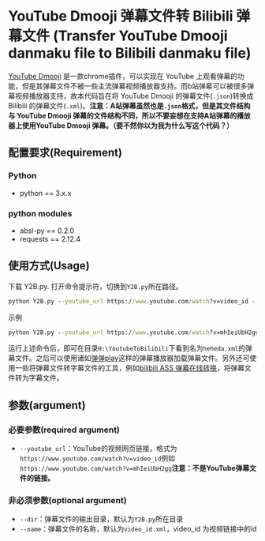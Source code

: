 # YouTube Dmooji 弹幕文件转 Bilibili 弹幕文件 (Transfer YouTube Dmooji danmaku file to Bilibili danmaku file)
[YouTube Dmooji](https://chrome.google.com/webstore/detail/dmooji-live-comments-danm/dcacgbaadlgfnmcpjncoobionpjnbnih) 是一款chrome插件，可以实现在 YouTube 上观看弹幕的功能，但是其弹幕文件不被一些主流弹幕视频播放器支持。而b站弹幕可以被很多弹幕视频播放器支持，故本代码旨在将 YouTube Dmooji 的弹幕文件(`.json`)转换成 Bilibili 的弹幕文件(`.xml`)。**注意：A站弹幕虽然也是`.json`格式，但是其文件结构与 YouTube Dmooji 弹幕的文件结构不同，所以不要妄想在支持A站弹幕的播放器上使用YouTube Dmooji 弹幕。（要不然你以为我为什么写这个代码？）**
## 配置要求(Requirement)
### Python
* python == 3.x.x
### python modules
* absl-py == 0.2.0
* requests == 2.12.4
## 使用方式(Usage)
下载 Y2B.py. 打开命令提示符，切换到`Y2B.py`所在路径。
```cmd
python Y2B.py --youtube_url https://www.youtube.com/watch?v=video_id --dir D:\YouDirectory --name YourFileName
```
示例
```cmd
python Y2B.py --youtube_url https://www.youtube.com/watch?v=mhIeiUbH2gg --dir H:\YoutubeToBilibili --name heheda
```
运行上述命令后，即可在目录`H:\YoutubeToBilibili`下看到名为`heheda.xml`的弹幕文件。之后可以使用诸如[弹弹play](http://dandanplay.com/)这样的弹幕播放器加载弹幕文件。另外还可使用一些将弹幕文件转字幕文件的工具，例如[bilibili ASS 弹幕在线转换](https://tiansh.github.io/us-danmaku/bilibili/)，将弹幕文件转为字幕文件。
## 参数(argument)
### 必要参数(required argument)
- `--youtube_url`：YouTube的视频网页链接，格式为`https://www.youtube.com/watch?v=video_id`例如`https://www.youtube.com/watch?v=mhIeiUbH2gg`**注意：不是YouTube弹幕文件的链接。**
### 非必须参数(optional argument)
- `--dir`：弹幕文件的输出目录，默认为`Y2B.py`所在目录
- `--name`：弹幕文件的名称，默认为`video_id.xml`，video_id 为视频链接中的id
